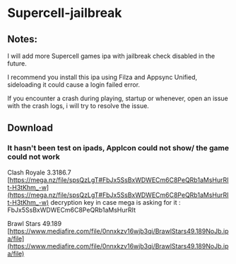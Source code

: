 # Supercell-jailbreak
## Notes: ##

I will add more Supercell games ipa with jailbreak check disabled in the future.

I recommend you install this ipa using Filza and Appsync Unified, sideloading it could cause a login failed error.

If you encounter a crash during playing, startup or whenever, open an issue with the crash logs, i will try to resolve the issue.

## Download ##

### It hasn't been test on ipads, AppIcon could not show/ the game could not work ###
Clash Royale 3.3186.7 [https://mega.nz/file/spsQzLgT#FbJx5SsBxWDWECm6C8PeQRb1aMsHurRIt-H3tKhm_-w](https://mega.nz/file/spsQzLgT#FbJx5SsBxWDWECm6C8PeQRb1aMsHurRIt-H3tKhm_-w)
decryption key in case mega is asking for it : FbJx5SsBxWDWECm6C8PeQRb1aMsHurRIt

Brawl Stars 49.189 [https://www.mediafire.com/file/0nnxkzv16wjb3qi/BrawlStars49.189NoJb.ipa/file](https://www.mediafire.com/file/0nnxkzv16wjb3qi/BrawlStars49.189NoJb.ipa/file)
